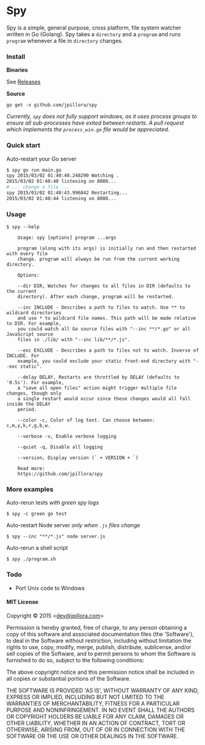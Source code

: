 # Spy

Spy is a simple, general purpose, cross platform, file system watcher written in Go (Golang). Spy takes a `directory` and a `program` and runs `program` whenever a file in `directory` changes.

### Install

**Binaries**

See [Releases](https://github.com/jpillora/spy/releases)

<!-- Release template
* [spy_1.0.0_windows_amd64.zip](http://dl.bintray.com/jpillora/cloud-gox/spy_1.0.0_windows_amd64.zip)
* [spy_1.0.0_windows_386.zip](http://dl.bintray.com/jpillora/cloud-gox/spy_1.0.0_windows_386.zip)
* [spy_1.0.0_linux_arm.tar.gz](http://dl.bintray.com/jpillora/cloud-gox/spy_1.0.0_linux_arm.tar.gz)
* [spy_1.0.0_linux_amd64.tar.gz](http://dl.bintray.com/jpillora/cloud-gox/spy_1.0.0_linux_amd64.tar.gz)
* [spy_1.0.0_linux_386.tar.gz](http://dl.bintray.com/jpillora/cloud-gox/spy_1.0.0_linux_386.tar.gz)
* [spy_1.0.0_i386.deb](http://dl.bintray.com/jpillora/cloud-gox/spy_1.0.0_i386.deb)
* [spy_1.0.0_darwin_amd64.zip](http://dl.bintray.com/jpillora/cloud-gox/spy_1.0.0_darwin_amd64.zip)
* [spy_1.0.0_darwin_386.zip](http://dl.bintray.com/jpillora/cloud-gox/spy_1.0.0_darwin_386.zip)
* [spy_1.0.0_armhf.deb](http://dl.bintray.com/jpillora/cloud-gox/spy_1.0.0_armhf.deb)
* [spy_1.0.0_amd64.deb](http://dl.bintray.com/jpillora/cloud-gox/spy_1.0.0_amd64.deb)
-->

**Source**

```
go get -v github.com/jpillora/spy
```

*Currently, `spy` does not fully support windows, as it uses process groups to ensure all sub-processes have exited between restarts. A pull request which implements the `process_win.go` file would be appreciated.*

### Quick start

Auto-restart your Go server

``` sh
$ spy go run main.go
spy 2015/03/02 01:40:40.248290 Watching .
2015/03/02 01:40:40 listening on 8080...
# ... change a file ...
spy 2015/03/02 01:40:43.996842 Restarting...
2015/03/02 01:40:44 listening on 8080...
```

### Usage

```
$ spy --help

	Usage: spy [options] program ...args

	program (along with its args) is initially run and then restarted with every file
	change. program will always be run from the current working directory.

	Options:

	--dir DIR, Watches for changes to all files in DIR (defaults to the current
	directory). After each change, program will be restarted.

	--inc INCLUDE - Describes a path to files to watch. Use ** to wildcard directories
	and use * to wildcard file names. This path will be made relative to DIR. For example,
	you could watch all Go source files with "--inc **/*.go" or all	JavaScript source
	files in ./lib/ with "--inc lib/**/*.js".

	--exc EXCLUDE - Describes a path to files not to watch. Inverse of INCLUDE. For
	example, you could exclude your static front-end directory with "--exc static".

	--delay DELAY, Restarts are throttled by DELAY (defaults to '0.5s'). For example,
	a "save all open files" action might trigger multiple file changes, though only
	a single restart would occur since these changes would all fall inside the DELAY
	period.

	--color -c, Color of log text. Can choose between: c,m,y,k,r,g,b,w.

	--verbose -v, Enable verbose logging

	--quiet -q, Disable all logging

	--version, Display version (` + VERSION + `)

	Read more:
	https://github.com/jpillora/spy

```

### More examples

Auto-rerun tests *with green spy logs*

```
$ spy -c green go test
```

Auto-restart Node server *only when `.js` files change*

```
$ spy --inc "**/*.js" node server.js
```

Auto-rerun a shell script

```
$ spy ./program.sh
```

### Todo

* Port Unix code to Windows

#### MIT License

Copyright © 2015 &lt;dev@jpillora.com&gt;

Permission is hereby granted, free of charge, to any person obtaining
a copy of this software and associated documentation files (the
'Software'), to deal in the Software without restriction, including
without limitation the rights to use, copy, modify, merge, publish,
distribute, sublicense, and/or sell copies of the Software, and to
permit persons to whom the Software is furnished to do so, subject to
the following conditions:

The above copyright notice and this permission notice shall be
included in all copies or substantial portions of the Software.

THE SOFTWARE IS PROVIDED 'AS IS', WITHOUT WARRANTY OF ANY KIND,
EXPRESS OR IMPLIED, INCLUDING BUT NOT LIMITED TO THE WARRANTIES OF
MERCHANTABILITY, FITNESS FOR A PARTICULAR PURPOSE AND NONINFRINGEMENT.
IN NO EVENT SHALL THE AUTHORS OR COPYRIGHT HOLDERS BE LIABLE FOR ANY
CLAIM, DAMAGES OR OTHER LIABILITY, WHETHER IN AN ACTION OF CONTRACT,
TORT OR OTHERWISE, ARISING FROM, OUT OF OR IN CONNECTION WITH THE
SOFTWARE OR THE USE OR OTHER DEALINGS IN THE SOFTWARE.
